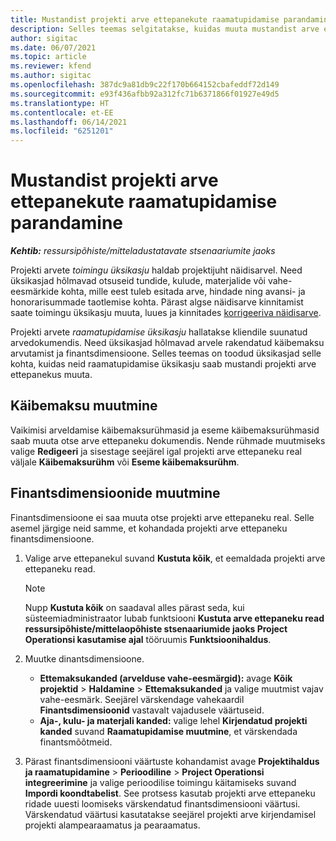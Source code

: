 ```yaml
---
title: Mustandist projekti arve ettepanekute raamatupidamise parandamine
description: Selles teemas selgitatakse, kuidas muuta mustandist arve ettepanekul raamatupidamisega seotud teavet.
author: sigitac
ms.date: 06/07/2021
ms.topic: article
ms.reviewer: kfend
ms.author: sigitac
ms.openlocfilehash: 387dc9a81db9c22f170b664152cbafeddf72d149
ms.sourcegitcommit: e93f436afbb92a312fc71b6371866f01927e49d5
ms.translationtype: HT
ms.contentlocale: et-EE
ms.lasthandoff: 06/14/2021
ms.locfileid: "6251201"
---
```

# <a name="correct-the-accounting-on-draft-project-invoice-proposals"></a>Mustandist projekti arve ettepanekute raamatupidamise parandamine

_**Kehtib:** ressursipõhiste/mitteladustatavate stsenaariumite jaoks_

Projekti arvete *toimingu üksikasju* haldab projektijuht näidisarvel. Need üksikasjad hõlmavad otsuseid tundide, kulude, materjalide või vahe-eesmärkide kohta, mille eest tuleb esitada arve, hindade ning avansi- ja honorarisummade taotlemise kohta. Pärast algse näidisarve kinnitamist saate toimingu üksikasju muuta, luues ja kinnitades [korrigeeriva näidisarve](../proforma-invoicing/corrective-invoices.md).

Projekti arvete *raamatupidamise üksikasju* hallatakse kliendile suunatud arvedokumendis. Need üksikasjad hõlmavad arvele rakendatud käibemaksu arvutamist ja finantsdimensioone. Selles teemas on toodud üksikasjad selle kohta, kuidas neid raamatupidamise üksikasju saab mustandi projekti arve ettepanekus muuta.

## <a name="adjust-sales-tax"></a>Käibemaksu muutmine

Vaikimisi arveldamise käibemaksurühmasid ja eseme käibemaksurühmasid saab muuta otse arve ettepaneku dokumendis. Nende rühmade muutmiseks valige **Redigeeri** ja sisestage seejärel igal projekti arve ettepaneku real väljale **Käibemaksurühm** või **Eseme käibemaksurühm**.

## <a name="adjust-financial-dimensions"></a>Finantsdimensioonide muutmine

Finantsdimensioone ei saa muuta otse projekti arve ettepaneku real. Selle asemel järgige neid samme, et kohandada projekti arve ettepaneku finantsdimensioone.

1. Valige arve ettepanekul suvand **Kustuta kõik**, et eemaldada projekti arve ettepaneku read.

    > [!NOTE]
    > Nupp **Kustuta kõik** on saadaval alles pärast seda, kui süsteemiadministraator lubab funktsiooni **Kustuta arve ettepaneku read ressursipõhiste/mittelaopõhiste stsenaariumide jaoks Project Operationsi kasutamise ajal** tööruumis **Funktsioonihaldus**.

2. Muutke dinantsdimensioone.

    - **Ettemaksukanded (arvelduse vahe-eesmärgid):** avage **Kõik projektid** \> **Haldamine** \> **Ettemaksukanded** ja valige muutmist vajav vahe-eesmärk. Seejärel värskendage vahekaardil **Finantsdimensioonid** vastavalt vajadusele väärtuseid.
    - **Aja-, kulu- ja materjali kanded:** valige lehel **Kirjendatud projekti kanded** suvand **Raamatupidamise muutmine**, et värskendada finantsmõõtmeid.

3. Pärast finantsdimensiooni väärtuste kohandamist avage **Projektihaldus ja raamatupidamine** \> **Perioodiline** \> **Project Operationsi integreerimine** ja valige perioodilise toimingu käitamiseks suvand **Impordi koondtabelist**. See protsess kasutab projekti arve ettepaneku ridade uuesti loomiseks värskendatud finantsdimensiooni väärtusi. Värskendatud väärtusi kasutatakse seejärel projekti arve kirjendamisel projekti alampearaamatus ja pearaamatus.
